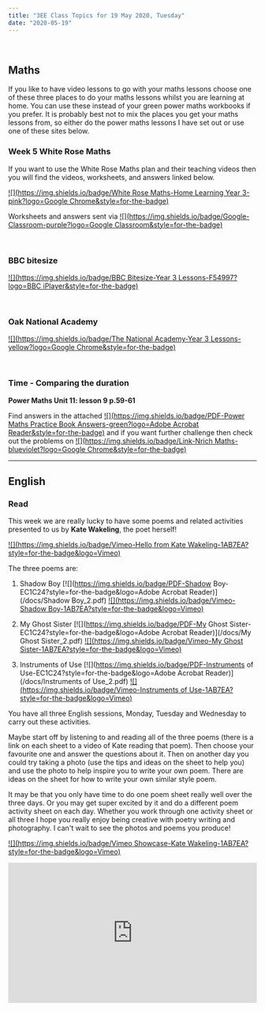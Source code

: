 ```yaml
---
title: "3EE Class Topics for 19 May 2020, Tuesday"
date: "2020-05-19"
---
```


&nbsp;

## Maths

If you like to have video lessons to go with your maths lessons choose one of these three places to do your maths lessons whilst you are learning at home. You can use these instead of your green power maths workbooks if you prefer. It is probably best not to mix the places you get your maths lessons from, so either do the power maths lessons I have set out or use one of these sites below.

### Week 5 White Rose Maths 

If you want to use the White Rose Maths plan and their teaching videos then you will find the videos, worksheets, and answers linked below.

[![](https://img.shields.io/badge/White Rose Maths-Home Learning Year 3-pink?logo=Google Chrome&style=for-the-badge)](https://whiterosemaths.com/homelearning/year-3/)

Worksheets and answers sent via [![](https://img.shields.io/badge/Google-Classroom-purple?logo=Google Classroom&style=for-the-badge)](https://classroom.google.com)

<br>

### BBC bitesize

[![](https://img.shields.io/badge/BBC Bitesize-Year 3 Lessons-F54997?logo=BBC iPlayer&style=for-the-badge)](https://www.bbc.co.uk/bitesize/tags/zmyxxyc/year-3-lessons/)

<br>

### Oak National Academy 
[![](https://img.shields.io/badge/The National Academy-Year 3 Lessons-yellow?logo=Google Chrome&style=for-the-badge)](https://www.thenational.academy/online-classroom/year-3/#schedule)

<br>

### Time - Comparing the duration

**Power Maths Unit 11: lesson 9 p.59-61**

Find answers in the attached [![](https://img.shields.io/badge/PDF-Power Maths Practice Book Answers-green?logo=Adobe Acrobat Reader&style=for-the-badge)](/docs/powermaths/y3/pm_y3_u11_practicebookanswers.pdf) and if you want further challenge then check out the problems on [![](https://img.shields.io/badge/Link-Nrich Maths-blueviolet?logo=Google Chrome&style=for-the-badge)](https://nrich.maths.org)

<hr>

## English

### Read

This week we are really lucky to have some poems and related activities presented to us by **Kate Wakeling**, the poet herself!

[![](https://img.shields.io/badge/Vimeo-Hello from Kate Wakeling-1AB7EA?style=for-the-badge&logo=Vimeo)](https://vimeo.com/418408494)

The three poems are:

1. Shadow Boy [![](https://img.shields.io/badge/PDF-Shadow Boy-EC1C24?style=for-the-badge&logo=Adobe Acrobat Reader)](/docs/Shadow Boy_2.pdf) [![](https://img.shields.io/badge/Vimeo-Shadow Boy-1AB7EA?style=for-the-badge&logo=Vimeo)](https://vimeo.com/418408941)

2. My Ghost Sister [![](https://img.shields.io/badge/PDF-My Ghost Sister-EC1C24?style=for-the-badge&logo=Adobe Acrobat Reader)](/docs/My Ghost Sister_2.pdf) [![](https://img.shields.io/badge/Vimeo-My Ghost Sister-1AB7EA?style=for-the-badge&logo=Vimeo)](https://vimeo.com/418411869)

3. Instruments of Use [![](https://img.shields.io/badge/PDF-Instruments of Use-EC1C24?style=for-the-badge&logo=Adobe Acrobat Reader)](/docs/Instruments of Use_2.pdf) [![](https://img.shields.io/badge/Vimeo-Instruments of Use-1AB7EA?style=for-the-badge&logo=Vimeo)](https://vimeo.com/418408653)

You have all three English sessions, Monday, Tuesday and Wednesday to carry out these activities. 

Maybe start off by listening to and reading all of the three poems (there is a link on each sheet to a video of Kate reading that poem). Then choose your favourite one and answer the questions about it. Then on another day you could try taking a photo (use the tips and ideas on the sheet to help you) and use the photo to help inspire you to write your own poem. There are ideas on the sheet for how to write your own similar style poem. 

It may be that you only have time to do one poem sheet really well over the three days. Or you may get super excited by it and do a different poem activity sheet on each day. Whether you work through one activity sheet or all three I hope you really enjoy being creative with poetry writing and photography. 
I can't wait to see the photos and poems you produce!

[![](https://img.shields.io/badge/Vimeo Showcase-Kate Wakeling-1AB7EA?style=for-the-badge&logo=Vimeo)](https://vimeo.com/showcase/7141588)

<div style='padding:56.25% 0 0 0;position:relative;'><iframe src='https://vimeo.com/showcase/7141588/embed' allowfullscreen frameborder='0' style='position:absolute;top:0;left:0;width:100%;height:100%;'></iframe></div>

<br/>
<br/>

